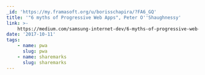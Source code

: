 ```yaml
---
_id: 'https://my.framasoft.org/u/borisschapira/?FA6_GQ'
title: '"6 myths of Progressive Web Apps", Peter O''Shaughnessy'
link: >-
    https://medium.com/samsung-internet-dev/6-myths-of-progressive-web-apps-81e28ca9d2b1
date: '2017-10-11'
tags:
    - name: pwa
      slug: pwa
    - name: sharemarks
      slug: sharemarks
---
```


<div class="markdown"><p></p></div>
